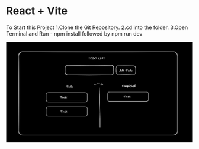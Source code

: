 # React + Vite

To Start this Project
1.Clone the Git Repository.
2.cd into the folder.
3.Open Terminal and 
   Run - npm install followed by npm run dev

![alt text](image.png)
